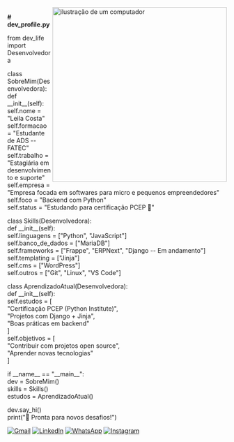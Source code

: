 <img src="https://raw.githubusercontent.com/MicaelliMedeiros/micaellimedeiros/master/image/computer-illustration.png" alt="ilustração de um computador" min-width="400px" max-width="400px" width="400px" align="right">

<p align="left"> 
  <strong># dev_profile.py</strong>
</p>

<p align="left">
  from dev_life import Desenvolvedora
</p>

<p align="left">
  class SobreMim(Desenvolvedora): <br>
    def __init__(self): <br>
        self.nome = "Leila Costa" <br>
        self.formacao = "Estudante de ADS -- FATEC" <br>
        self.trabalho = "Estagiária em desenvolvimento e suporte" <br>
        self.empresa = "Empresa focada em softwares para micro e pequenos empreendedores" <br>
        self.foco = "Backend com Python" <br>
        self.status = "Estudando para certificação PCEP 🧠" <br>
</p>

<p align="left">
  class Skills(Desenvolvedora): <br>
    def __init__(self): <br>
        self.linguagens = ["Python", "JavaScript"] <br>
        self.banco_de_dados = ["MariaDB"] <br>
        self.frameworks = ["Frappe", "ERPNext", "Django -- Em andamento"] <br>
        self.templating = ["Jinja"] <br>
        self.cms = ["WordPress"] <br>
        self.outros = ["Git", "Linux", "VS Code"] <br>
</p>

<p align="left">
  class AprendizadoAtual(Desenvolvedora): <br>
    def __init__(self): <br>
        self.estudos = [ <br>
            "Certificação PCEP (Python Institute)", <br>
            "Projetos com Django + Jinja", <br>
            "Boas práticas em backend" <br>
        ] <br>
        self.objetivos = [ <br>
            "Contribuir com projetos open source", <br>
            "Aprender novas tecnologias" <br>
        ] <br>
</p>

<p align="left">
  if __name__ == "__main__": <br>
    dev = SobreMim() <br>
    skills = Skills() <br>
    estudos = AprendizadoAtual() <br>
</p>

<p align="left">
    dev.say_hi() <br>
    print("🚀 Pronta para novos desafios!") <br>
</p>

<p align="left">
  <a href="san.costa.leila@gmail.com" title="Gmail">
  <img src="https://img.shields.io/badge/-Gmail-FF0000?style=flat-square&labelColor=FF0000&logo=gmail&logoColor=white&link=LINK-DO-SEU-GMAIL" alt="Gmail"/></a>
  <a href="https://www.linkedin.com/in/leila-sanchez-costa" title="LinkedIn">
  <img src="https://img.shields.io/badge/-Linkedin-0e76a8?style=flat-square&logo=Linkedin&logoColor=white&link=LINK-DO-SEU-LINKEDIN" alt="LinkedIn"/></a>
  <a href="https://wa.me/qr/NMNKGA34WJ7XG1" title="WhatsApp">
  <img src="https://img.shields.io/badge/-WhatsApp-25d366?style=flat-square&labelColor=25d366&logo=whatsapp&logoColor=white&link=API-DO-SEU-WHATSAPP" alt="WhatsApp"/></a>
  <a href="#" title="Instagram">
  <img src="https://img.shields.io/badge/-Instagram-DF0174?style=flat-square&labelColor=DF0174&logo=instagram&logoColor=white&link=LINK-DO-SEU-INSTAGRAM" alt="Instagram"/></a>
</p>
